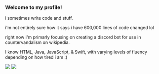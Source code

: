 ### Welcome to my profile!

i sometimes write code and stuff. 

i'm not entirely sure how it says i have 600,000 lines of code changed lol

right now i'm primarly focusing on creating a discord bot for use in countervandalism on wikipedia. 

I know HTML, Java, JavaScript, & Swift, with varying levels of fluency depending on how tired i am :)

<!--
**Tantomile/Tantomile** is a ✨ _special_ ✨ repository because its `README.md` (this file) appears on your GitHub profile.

Here are some ideas to get you started:

- 🔭 I’m currently working on ...
- 🌱 I’m currently learning ...
- 👯 I’m looking to collaborate on ...
- 🤔 I’m looking for help with ...
- 💬 Ask me about ...
- 📫 How to reach me: ...
- 😄 Pronouns: ...
- ⚡ Fun fact: ...
-->

![](https://raw.githubusercontent.com/tantomile/github-stats/master/generated/overview.svg)
![](https://raw.githubusercontent.com/tantomile/github-stats/master/generated/languages.svg)

